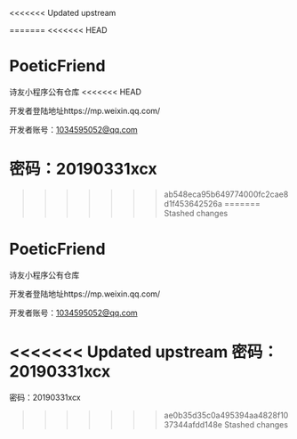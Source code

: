 <<<<<<< Updated upstream

=======
<<<<<<< HEAD
# PoeticFriend
诗友小程序公有仓库
<<<<<<< HEAD

开发者登陆地址https://mp.weixin.qq.com/

开发者账号：1034595052@qq.com

密码：20190331xcx
=======
>>>>>>> ab548eca95b649774000fc2cae8d1f453642526a
=======
>>>>>>> Stashed changes
# PoeticFriend
诗友小程序公有仓库

开发者登陆地址https://mp.weixin.qq.com/

开发者账号：1034595052@qq.com

<<<<<<< Updated upstream
密码：20190331xcx
=======
密码：20190331xcx
>>>>>>> ae0b35d35c0a495394aa4828f1037344afdd148e
>>>>>>> Stashed changes
